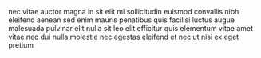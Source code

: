nec vitae auctor magna in sit elit mi sollicitudin euismod convallis nibh
eleifend aenean sed enim mauris penatibus quis facilisi luctus augue malesuada
pulvinar elit nulla sit leo elit efficitur quis elementum vitae amet vitae nec
dui nulla molestie nec egestas eleifend et nec ut nisi ex eget pretium